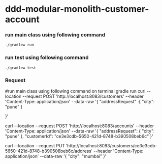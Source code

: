 # ddd-modular-monolith-customer-account

### run main class using following command
```bash
./gradlew run
```

### run test using following command
```bash
./gradlew test
```

### Request

#run main class using following command on terminal gradle run curl --location --request POST 'http://localhost:8083/customers'
--header 'Content-Type: application/json'
--data-raw '{
"addressRequest" :{ "city": "pune" }

}'

curl --location --request POST 'http://localhost:8083/accounts'
--header 'Content-Type: application/json'
--data-raw '{ "addressRequest": { "city": "pune" }, "customerId": "ce3e3cdb-5650-421d-8748-b390508beb6c" }'

curl --location --request PUT 'http://localhost:8083/customers/ce3e3cdb-5650-421d-8748-b390508beb6c/address'
--header 'Content-Type: application/json'
--data-raw '{ "city": "mumbai" }'

